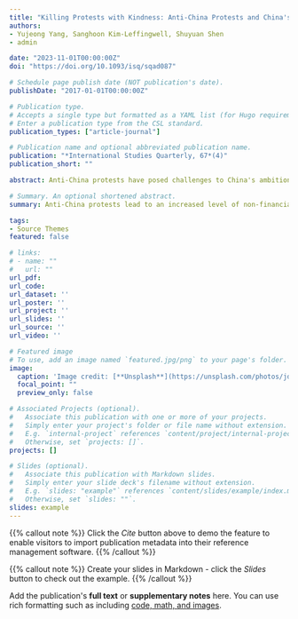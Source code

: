 ```yaml
---
title: "Killing Protests with Kindness: Anti-China Protests and China's Public Diplomacy"
authors:
- Yujeong Yang, Sanghoon Kim-Leffingwell, Shuyuan Shen
- admin

date: "2023-11-01T00:00:00Z"
doi: "https://doi.org/10.1093/isq/sqad087"

# Schedule page publish date (NOT publication's date).
publishDate: "2017-01-01T00:00:00Z"

# Publication type.
# Accepts a single type but formatted as a YAML list (for Hugo requirements).
# Enter a publication type from the CSL standard.
publication_types: ["article-journal"]

# Publication name and optional abbreviated publication name.
publication: "*International Studies Quarterly, 67*(4)"
publication_short: ""

abstract: Anti-China protests have posed challenges to China's ambition to further expand its political and economic influence globally. How does Beijing respond to anti-China protests? And how do anti-China protests affect Beijing's use of public diplomatic resources? We address these questions by examining the effect of anti-China protests on China's public diplomatic engagement across low- and middle-income countries in Asia. We argue that anti-China protests lead to an increased level of non-financial public diplomatic engagement (e.g., elite visits) as well as financial engagement through foreign aid. We further argue that the effect of anti-China protests on increasing public diplomatic engagement is contingent on regime type. This is because China takes the anti-China message from autocracies more seriously given the higher political costs of participating in public protests in autocracies. Compared to democracies, autocracies are also in a better position to use anti-China protests as a means to signal their political constraints, compelling China to invest more public diplomatic resources for the countries.

# Summary. An optional shortened abstract.
summary: Anti-China protests lead to an increased level of non-financial public diplomatic engagement (e.g., elite visits) as well as financial engagement through foreign aid. The effect of anti-China protests on increasing public diplomatic engagement is contingent on regime type.

tags:
- Source Themes
featured: false

# links:
# - name: ""
#   url: ""
url_pdf: 
url_code: 
url_dataset: ''
url_poster: ''
url_project: ''
url_slides: ''
url_source: ''
url_video: ''

# Featured image
# To use, add an image named `featured.jpg/png` to your page's folder. 
image:
  caption: 'Image credit: [**Unsplash**](https://unsplash.com/photos/jdD8gXaTZsc)'
  focal_point: ""
  preview_only: false

# Associated Projects (optional).
#   Associate this publication with one or more of your projects.
#   Simply enter your project's folder or file name without extension.
#   E.g. `internal-project` references `content/project/internal-project/index.md`.
#   Otherwise, set `projects: []`.
projects: []

# Slides (optional).
#   Associate this publication with Markdown slides.
#   Simply enter your slide deck's filename without extension.
#   E.g. `slides: "example"` references `content/slides/example/index.md`.
#   Otherwise, set `slides: ""`.
slides: example
---
```


{{% callout note %}}
Click the *Cite* button above to demo the feature to enable visitors to import publication metadata into their reference management software.
{{% /callout %}}

{{% callout note %}}
Create your slides in Markdown - click the *Slides* button to check out the example.
{{% /callout %}}

Add the publication's **full text** or **supplementary notes** here. You can use rich formatting such as including [code, math, and images](https://docs.hugoblox.com/content/writing-markdown-latex/).

